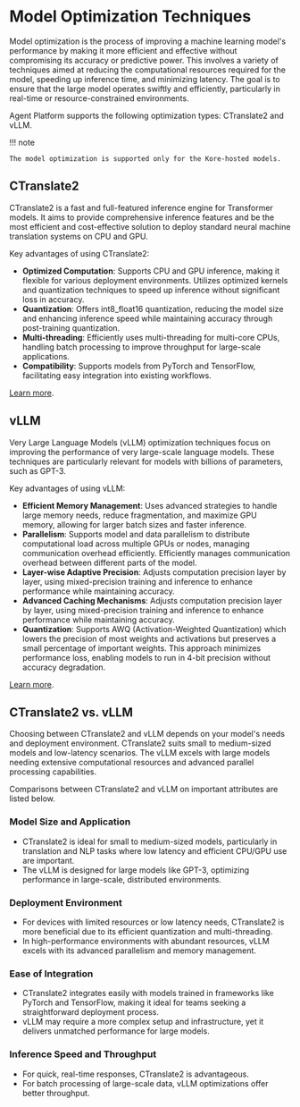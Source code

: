 



# Model Optimization Techniques

Model optimization is the process of improving a machine learning model's performance by making it more efficient and effective without compromising its accuracy or predictive power. This involves a variety of techniques aimed at reducing the computational resources required for the model, speeding up inference time, and minimizing latency. The goal is to ensure that the large model operates swiftly and efficiently, particularly in real-time or resource-constrained environments.

Agent Platform supports the following optimization types: CTranslate2 and vLLM.

!!! note

    The model optimization is supported only for the Kore-hosted models.


## CTranslate2

CTranslate2 is a fast and full-featured inference engine for Transformer models. It aims to provide comprehensive inference features and be the most efficient and cost-effective solution to deploy standard neural machine translation systems on CPU and GPU. 

Key advantages of using CTranslate2:



* **Optimized Computation**: Supports CPU and GPU inference, making it flexible for various deployment environments. Utilizes optimized kernels and quantization techniques to speed up inference without significant loss in accuracy.
* **Quantization**: Offers int8_float16 quantization, reducing the model size and enhancing inference speed while maintaining accuracy through post-training quantization. 
* **Multi-threading**:  Efficiently uses multi-threading for multi-core CPUs, handling batch processing to improve throughput for large-scale applications.
* **Compatibility**: Supports models from PyTorch and TensorFlow, facilitating easy integration into existing workflows.

[Learn more](https://opennmt.net/CTranslate2/).


## vLLM

Very Large Language Models (vLLM) optimization techniques focus on improving the performance of very large-scale language models. These techniques are particularly relevant for models with billions of parameters, such as GPT-3. 

Key advantages of using vLLM:



* **Efficient Memory Management**: Uses advanced strategies to handle large memory needs, reduce fragmentation, and maximize GPU memory, allowing for larger batch sizes and faster inference.
* **Parallelism**: Supports model and data parallelism to distribute computational load across multiple GPUs or nodes, managing communication overhead efficiently. Efficiently manages communication overhead between different parts of the model.
* **Layer-wise Adaptive Precision**: Adjusts computation precision layer by layer, using mixed-precision training and inference to enhance performance while maintaining accuracy.
* **Advanced Caching Mechanisms**: Adjusts computation precision layer by layer, using mixed-precision training and inference to enhance performance while maintaining accuracy.
* **Quantization**: Supports AWQ (Activation-Weighted Quantization) which lowers the precision of most weights and activations but preserves a small percentage of important weights. This approach minimizes performance loss, enabling models to run in 4-bit precision without accuracy degradation.


[Learn more](https://docs.vllm.ai/en/stable/index.html).


## CTranslate2 vs. vLLM

Choosing between CTranslate2 and vLLM depends on your model's needs and deployment environment. CTranslate2 suits small to medium-sized models and low-latency scenarios. The vLLM excels with large models needing extensive computational resources and advanced parallel processing capabilities.

Comparisons between CTranslate2 and vLLM on important attributes are listed below. 


### Model Size and Application



* CTranslate2 is ideal for small to medium-sized models, particularly in translation and NLP tasks where low latency and efficient CPU/GPU use are important.
* The vLLM is designed for large models like GPT-3, optimizing performance in large-scale, distributed environments.


### Deployment Environment



* For devices with limited resources or low latency needs, CTranslate2 is more beneficial due to its efficient quantization and multi-threading.
* In high-performance environments with abundant resources, vLLM excels with its advanced parallelism and memory management.


### Ease of Integration



* CTranslate2 integrates easily with models trained in frameworks like PyTorch and TensorFlow, making it ideal for teams seeking a straightforward deployment process.
* vLLM may require a more complex setup and infrastructure, yet it delivers unmatched performance for large models.


### Inference Speed and Throughput



* For quick, real-time responses, CTranslate2 is advantageous.
* For batch processing of large-scale data, vLLM optimizations offer better throughput.